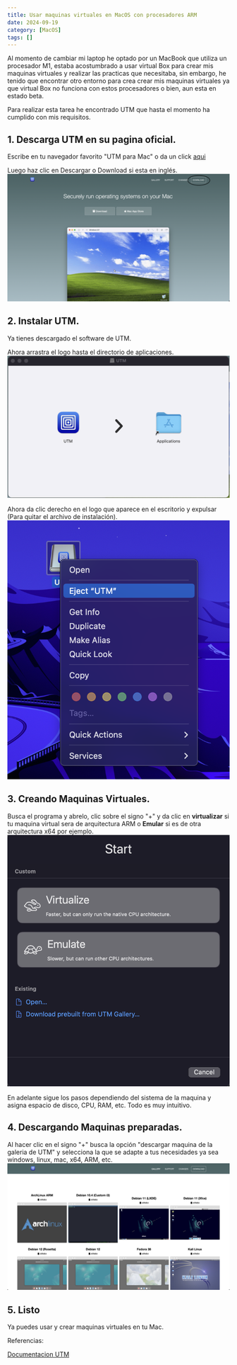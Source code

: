 ```yaml
---
title: Usar maquinas virtuales en MacOS con procesadores ARM
date: 2024-09-19
category: [MacOS]
tags: []
---
```


Al momento de cambiar mi laptop he optado por un MacBook que utiliza un procesador M1, estaba acostumbrado a usar virtual Box para crear mis maquinas virtuales y realizar las practicas que necesitaba, sin embargo, he tenido que encontrar otro entorno para crea crear mis maquinas virtuales ya que virtual Box no funciona con estos procesadores o bien, aun esta en estado beta.

Para realizar esta tarea he encontrado UTM que hasta el momento ha cumplido con mis requisitos.


## 1. Descarga UTM en su pagina oficial.

Escribe en tu navegador favorito "UTM para Mac" o da un click [aqui](https://mac.getutm.app)

Luego haz clic en Descargar o Download si esta en inglés.
![Imagen](/assets/img/utm-mac-1.png)

## 2. Instalar UTM.

Ya tienes descargado el software de UTM.

Ahora arrastra el logo hasta el directorio de aplicaciones.
![Imagen](/assets/img/utm-mac-2.png)

Ahora da clic derecho en el logo que aparece en el escritorio y expulsar (Para quitar el archivo de instalación).
![Imagen](/assets/img/utm-mac-3.png)


## 3. Creando Maquinas Virtuales.

Busca el programa y abrelo, clic sobre el signo "+" y da clic en **virtualizar** si tu maquina virtual sera de arquitectura ARM o **Emular** si es de otra arquitectura x64 por ejemplo.
![Imagen](/assets/img/utm-mac-4.png)


En adelante sigue los pasos dependiendo del sistema de la maquina y asigna espacio de disco, CPU, RAM, etc. Todo es muy intuitivo.

## 4. Descargando Maquinas preparadas.

Al hacer clic en el signo "+" busca la opción "descargar maquina de la galeria de UTM" y selecciona la que se adapte a tus necesidades ya sea windows, linux, mac, x64, ARM, etc.
![Imagen](/assets/img/utm-mac-5.png)

## 5. Listo

Ya puedes usar y crear maquinas virtuales en tu Mac.


Referencias:

[Documentacion UTM](https://docs.getutm.app)


